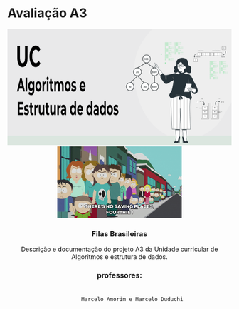 <h1>Avaliação A3</h3>
<div align="center">
  <img src="./assets/logoUC.png" width="800" height="260" />
</div>
<div align="center">
  <img src="./assets/queue.gif" width="280" height="160" />
  <h3 align="center">Filas Brasileiras</h3>

  <p align="center">
    Descrição e documentação do projeto A3 da Unidade curricular de Algoritmos e estrutura de dados. 
    <br />
  </p>
  <h3 align="center">
    professores:
  </h3>
    <code align="center">
        Marcelo Amorim e Marcelo Duduchi
    </code>
</div>